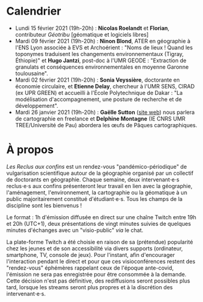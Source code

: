 # Calendrier

- Lundi 15 février 2021 (19h-20h) : **Nicolas Roelandt** et **Florian**, contributeur *Géotribu* [géomatique et logiciels libres]
- Mardi 09 février 2021 (19h-20h) : **Ninon Blond**, ATER en géographie à l'ENS Lyon associée à EVS et Archoérient : "Noms de lieux ! Quand les toponymes traduisent les changements environnementaux (Tigray, Éthiopie)" et **Hugo Jantzi**, post-doc à l'UMR GEODE : "Extraction de granulats et conséquences environnementales en moyenne Garonne toulousaine".
- Mardi 02 février 2021 (19h-20h) : **Sonia Veyssière**, doctorante en économie circulaire, et **Etienne Delay**, chercheur à l'UMR SENS, CIRAD (ex UPR GREEN) et accueilli à l'École Polytechnique de Dakar : "La modélisation d'accompagnement, une posture de recherche et de développement".
- Mardi 26 janvier 2021 (19h-20h) : **Gaëlle Sutton** ([site web](https://gaellesutton.fr/)) nous parlera de cartographie en freelance et **Delphine Montagne** (IE CNRS UMR TREE/Université de Pau) abordera les œufs de Pâques cartographiques.

# À propos

*Les Reclus aux confins* est un rendez-vous "pandémico-périodique" de vulgarisation scientifique autour de la géographie organisé par un collectif de doctorants en géographie. Chaque semaine, deux intervenant⋅e⋅s reclus⋅e⋅s aux confins présenteront leur travail en lien avec la géographie, l'aménagement, l'environnement, la cartographie ou la géomatique à un public majoritairement constitué d'étudiant⋅e⋅s. Tous les champs de la discipline sont les bienvenus !

Le format : 1h d'émission diffusée en direct sur une chaîne Twitch entre 19h et 20h (UTC+1), deux présentations de vingt minutes suivies de quelques minutes d'échanges avec un "visio-public" *via* le chat. 

La plate-forme Twitch a été choisie en raison de sa (prétendue) popularité chez les jeunes et de son accessibilité via divers supports (ordinateur, smartphone, TV, console de jeux). Pour l'instant, afin d'encourager l'interaction pendant le direct et pour que ces visioconférences restent des "rendez-vous" éphémères rappelant ceux de l'époque ante-covid, l'émission ne sera pas enregistrée pour être consommée à la demande. Cette décision n'est pas définitive, des rediffusions seront possibles plus tard, lorsque les streams seront plus propres et à la discrétion des intervenant⋅e⋅s.
